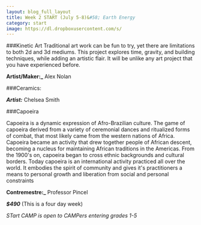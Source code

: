 ```yaml
---
layout: blog_full_layout
title: Week 2 START (July 5-8)&#58; Earth Energy
category: start
image: https://dl.dropboxusercontent.com/s/
---
```



###Kinetic Art
Traditional art work can be fun to try, yet there are limitations to both 2d and 3d mediums. This project explores time, gravity, and building techniques, while adding an artistic flair. It will be unlike any art project that you have experienced before.

**Artist/Maker:_** Alex Nolan


###Ceramics: 




**_Artist:_** Chelsea Smith


###Capoeira
 
Capoeira is a dynamic expression of Afro-Brazilian culture. The game of capoeira derived from a variety of ceremonial dances and ritualized forms of combat, that most likely came from the western nations of Africa. Capoeira became an activity that drew together people of African descent, becoming a nucleus for maintaining African traditions in the Americas. From the 1900's on, capoeira began to cross ethnic backgrounds and cultural borders. Today capoeira is an international activity practiced all over the world. It embodies the spirit of community and gives it's practitioners a means to personal growth and liberation from social and personal constraints

**Contremestre:_** Professor Pincel

**_$490_** (This is a four day week)

*STart CAMP is open to CAMPers entering grades 1-5*
